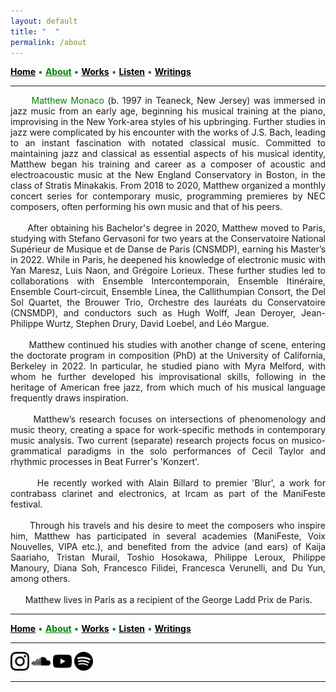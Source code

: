 ```yaml
---
layout: default
title: " ‎ "
permalink: /about
---
```


<a href="/" style="color: black">**Home**</a> <a style="color: green"> • </a> <a href="/about" style="color: green">**About**</a> <a style="color: green"> • </a> <a href="/works" style="color: black">**Works**</a> <a style="color: green"> • </a> <a href="/listen" style="color: black">**Listen**</a> <a style="color: green"> • </a> <a href="/writings" style="color: black">**Writings**</a>

***

<div style="text-align: justify">&nbsp; &nbsp; &nbsp; <a style="color: green">Matthew Monaco</a> (b. 1997 in Teaneck, New Jersey) was immersed in jazz music from an early age, beginning his musical training at the piano, improvising in the New York-area styles of his upbringing. Further studies in jazz were complicated by his encounter with the works of J.S. Bach, leading to an instant fascination with notated classical music. Committed to maintaining jazz and classical as essential aspects of his musical identity, Matthew began his training and career as a composer of acoustic and electroacoustic music at the New England Conservatory in Boston, in the class of Stratis Minakakis. From 2018 to 2020, Matthew organized a monthly concert series for contemporary music, programming premieres by NEC composers, often performing his own music and that of his peers.</div>  

<br>

<div style="text-align: justify">&nbsp; &nbsp; &nbsp; After obtaining his Bachelor's degree in 2020, Matthew moved to Paris, studying with Stefano Gervasoni for two years at the Conservatoire National Supérieur de Musique et de Danse de Paris (CNSMDP), earning his Master’s in 2022. While in Paris, he deepened his knowledge of electronic music with Yan Maresz, Luis Naon, and Grégoire Lorieux. These further studies led to collaborations with Ensemble Intercontemporain, Ensemble Itinéraire, Ensemble Court-circuit, Ensemble Linea, the Callithumpian Consort, the Del Sol Quartet, the Brouwer Trio, Orchestre des lauréats du Conservatoire (CNSMDP), and conductors such as Hugh Wolff, Jean Deroyer, Jean-Philippe Wurtz, Stephen Drury, David Loebel, and Léo Margue.</div>  

<br>

<div style="text-align: justify">&nbsp; &nbsp; &nbsp; Matthew continued his studies with another change of scene, entering the doctorate program in composition (PhD) at the University of California, Berkeley in 2022. In particular, he studied piano with Myra Melford, with whom he further developed his improvisational skills, following in the heritage of American free jazz, from which much of his musical language frequently draws inspiration.</div>  

<br>

<div style="text-align: justify">&nbsp; &nbsp; &nbsp; Matthew’s research focuses on intersections of phenomenology and music theory, creating a space for work-specific methods in contemporary music analysis. Two current (separate) research projects focus on musico-grammatical paradigms in the solo performances of Cecil Taylor and rhythmic processes in Beat Furrer's 'Konzert'. </div>  

<br>

<div style="text-align: justify">&nbsp; &nbsp; &nbsp; He recently worked with Alain Billard to premier 'Blur', a work for contrabass clarinet and electronics, at Ircam as part of the ManiFeste festival.</div>  

<br>

<div style="text-align: justify">&nbsp; &nbsp; &nbsp; Through his travels and his desire to meet the composers who inspire him, Matthew has participated in several academies (ManiFeste, Voix Nouvelles, VIPA etc.), and benefited from the advice (and ears) of Kaija Saariaho, Tristan Murail, Toshio Hosokawa, Philippe Leroux, Philippe Manoury, Diana Soh, Francesco Filidei, Francesca Verunelli, and Du Yun, among others.</div>  

<br>

<div style="text-align: justify">&nbsp; &nbsp; &nbsp; Matthew lives in Paris as a recipient of the George Ladd Prix de Paris.</div>  

***

<a href="/" style="color: black">**Home**</a> <a style="color: green"> • </a> <a href="/about" style="color: green">**About**</a> <a style="color: green"> • </a> <a href="/works" style="color: black">**Works**</a> <a style="color: green"> • </a> <a href="/listen" style="color: black">**Listen**</a> <a style="color: green"> • </a> <a href="/writings" style="color: black">**Writings**</a>

***

[<img src="./instagram.png" width="30" />](https://www.instagram.com/matthew.t.monaco)  [<img src="./soundcloud.png" width="30" />](https://soundcloud.com/matthewtmonaco)  [<img src="./youtube.png" width="30" />](https://www.youtube.com/@matthewtmonaco)  [<img src="./spotify.png" width="30" />](https://open.spotify.com/artist/7c6dcoAhkkQznw76SGbMDu)

***

